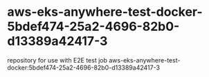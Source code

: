 # aws-eks-anywhere-test-docker-5bdef474-25a2-4696-82b0-d13389a42417-3
repository for use with E2E test job aws-eks-anywhere-test-docker:5bdef474-25a2-4696-82b0-d13389a42417-3

